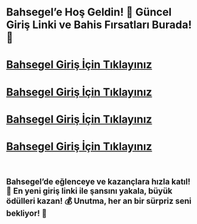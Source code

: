 # Bahsegel’e Hoş Geldin! 🚀 Güncel Giriş Linki ve Bahis Fırsatları Burada! 🎉

# [Bahsegel Giriş İçin Tıklayınız](https://t.ly/IsLRQ)
# [Bahsegel Giriş İçin Tıklayınız](https://t.ly/IsLRQ)
# [Bahsegel Giriş İçin Tıklayınız](https://t.ly/IsLRQ)
# [Bahsegel Giriş İçin Tıklayınız](https://t.ly/IsLRQ)

<br>

## Bahsegel’de eğlenceye ve kazançlara hızla katıl! 🎯 En yeni giriş linki ile şansını yakala, büyük ödülleri kazan! 💰 Unutma, her an bir sürpriz seni bekliyor! 🎁
